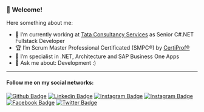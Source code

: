 ### 👋 Welcome!

Here something about me:

- 🔭 I’m currently working at [Tata Consultancy Services](https://tcs.com/) as Senior C#.NET Fullstack Developer
- :trophy: I’m Scrum Master Professional Certificated (SMPC®) by [CertiProf®](https://certiprof.com/)
- :muscle: I’m specialist in .NET, Architecture and SAP Business One Apps
- 💬 Ask me about: Development :)
<!--- ⚡ Check my repos specially [DevStore Microservices](https://github.com/desenvolvedor-io/dev-store), [Equinox Project](https://github.com/EduardoPires/EquinoxProject) and [NetDevPack](https://github.com/NetDevPack)-->

---

#### Follow me on my social networks:
[![Github Badge](https://img.shields.io/badge/-Github-000?style=flat-square&logo=Github&logoColor=white&link=https://github.com/eduardosgoncalves)](https://github.com/eduardosgoncalves)
[![Linkedin Badge](https://img.shields.io/badge/-LinkedIn-blue?style=flat-square&logo=Linkedin&logoColor=white&link=https://www.linkedin.com/in/esgoncalves/)](https://www.linkedin.com/in/esgoncalves/)
[![Instagram Badge](https://img.shields.io/badge/-Instagram-C13584?style=flat-square&labelColor=C13584&logo=instagram&logoColor=white&link=https://www.instagram.com/esgoncalves1/)](https://www.instagram.com/esgoncalves1/)
[![Instagram Badge](https://img.shields.io/badge/-Instagram-C13584?style=flat-square&labelColor=C13584&logo=instagram&logoColor=white&link=https://www.instagram.com/compartilhandoagilidade/)](https://www.instagram.com/compartilhandoagilidade/)
[![Facebook Badge](https://img.shields.io/badge/-Facebook-blue?style=flat-square&labelColor=blue&logo=facebook&logoColor=white&link=https://www.facebook.com/esgoncalves/)](https://www.facebook.com/esgoncalves/)
[![Twitter Badge](https://img.shields.io/badge/-Twitter-blue?style=flat-square&labelColor=blue&logo=twitter&logoColor=white&link=https://twitter.com/esgoncalves)](https://twitter.com/esgoncalves)
